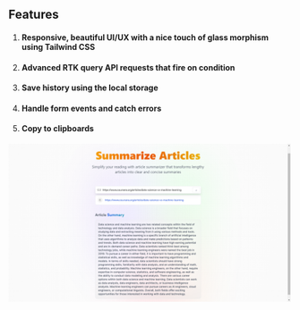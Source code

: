 ## Features

1) #### Responsive, beautiful UI/UX with a nice touch of glass morphism using Tailwind CSS

2) #### Advanced RTK query API requests that fire on condition

3) #### Save history using the local storage

4) #### Handle form events and catch errors

5) #### Copy to clipboards

![PrepUp Snapshot](./assets/PrepUp_5.png)
